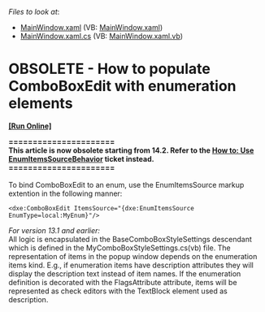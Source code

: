 <!-- default file list -->
*Files to look at*:

* [MainWindow.xaml](./CS/S32737/MainWindow.xaml) (VB: [MainWindow.xaml](./VB/S32737/MainWindow.xaml))
* [MainWindow.xaml.cs](./CS/S32737/MainWindow.xaml.cs) (VB: [MainWindow.xaml.vb](./VB/S32737/MainWindow.xaml.vb))
<!-- default file list end -->
# OBSOLETE - How to populate ComboBoxEdit with enumeration elements
<!-- run online -->
**[[Run Online]](https://codecentral.devexpress.com/e4156)**
<!-- run online end -->


<p><strong>======================</strong><br /><strong>This article is now obsolete starting from 14.2. Refer to the <a href="https://www.devexpress.com/Support/Center/p/T196946">How to: Use EnumItemsSourceBehavior</a> ticket instead.</strong><br /><strong>======================</strong><br /><br />To bind ComboBoxEdit to an enum, use the EnumItemsSource markup extention in the following manner:</p>


```xaml
<dxe:ComboBoxEdit ItemsSource="{dxe:EnumItemsSource EnumType=local:MyEnum}"/>
```


<p><em>For version 13.1 and earlier:</em><br /> All logic is encapsulated in the BaseComboBoxStyleSettings descendant which is defined in the MyComboBoxStyleSettings.cs(vb) file. The representation of items in the popup window depends on the enumeration items kind. E.g., if enumeration items have description attributes they will display the description text instead of item names. If the enumeration definition is decorated with the FlagsAttribute attribute, items will be represented as check editors with the TextBlock element used as description.</p>

<br/>


